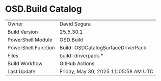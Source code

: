 ﻿# OSD.Build Catalog

| | |
|-|-|
| Owner | David Segura |
| Build Version | 25.5.30.1 |
| PowerShell Module | OSD.Build |
| PowerShell Function | Build-OSDCatalogSurfaceDriverPack |
| Files | build-driverpack.* |
| Build Workflow | GitHub Actions |
| Last Update | Friday, May 30, 2025 11:05:58 AM UTC |
